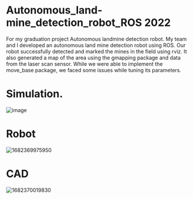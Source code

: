 # Autonomous_land-mine_detection_robot_ROS  2022
For my graduation project Autonomous landmine detection robot.
My team and I developed an autonomous land mine detection robot using ROS. 
Our robot successfully detected and marked the mines in the field using rviz. 
It also generated a map of the area using the gmapping package and data from the laser scan sensor. 
While we were able to implement the move_base package, we faced some issues while tuning its parameters. 

# Simulation.

![image](https://github.com/Ahmed-El-Askary/Autonomous_land-mine_detection_robot_ROS/assets/134425344/92e7f952-3d67-4907-b740-74077f642e1f)

# Robot


![1682369975950](https://github.com/Ahmed-El-Askary/Autonomous_land-mine_detection_robot_ROS/assets/134425344/4b875850-068d-4476-8015-b5327f912f05)


# CAD


![1682370019830](https://github.com/Ahmed-El-Askary/Autonomous_land-mine_detection_robot_ROS/assets/134425344/2831c384-0335-46e3-815b-40c3b9d2cb9f)



